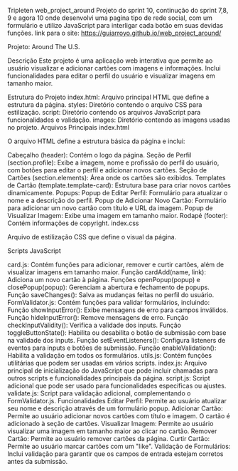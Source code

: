 Tripleten web_project_around
Projeto do sprint 10, continução do sprint 7,8, 9 e agora 10 onde desenvolvi uma pagina tipo de rede social, com um formulário e utilizo JavaScript para interligar cada botão em suas devidas funções.
link para o site: https://guiarroyo.github.io/web_project_around/

Projeto: Around The U.S.

Descrição
Este projeto é uma aplicação web interativa que permite ao usuário visualizar e adicionar cartões com imagens e informações. Inclui funcionalidades para editar o perfil do usuário e visualizar imagens em tamanho maior.

Estrutura do Projeto
index.html: Arquivo principal HTML que define a estrutura da página.
styles: Diretório contendo o arquivo CSS para estilização.
script: Diretório contendo os arquivos JavaScript para funcionalidades e validação.
images: Diretório contendo as imagens usadas no projeto.
Arquivos Principais
index.html

O arquivo HTML define a estrutura básica da página e inclui:

Cabeçalho (header): Contém o logo da página.
Seção de Perfil (section.profile): Exibe a imagem, nome e profissão do perfil do usuário, com botões para editar o perfil e adicionar novos cartões.
Seção de Cartões (section.elements): Área onde os cartões são exibidos.
Templates de Cartão (template.template-card): Estrutura base para criar novos cartões dinamicamente.
Popups:
Popup de Editar Perfil: Formulário para atualizar o nome e a descrição do perfil.
Popup de Adicionar Novo Cartão: Formulário para adicionar um novo cartão com título e URL da imagem.
Popup de Visualizar Imagem: Exibe uma imagem em tamanho maior.
Rodapé (footer): Contém informações de copyright.
index.css

Arquivo de estilização CSS que define o visual da página.

Scripts JavaScript

card.js: Contém funções para adicionar, remover e curtir cartões, além de visualizar imagens em tamanho maior.
Função cardAdd(name, link): Adiciona um novo cartão à página.
Funções openPopup(popup) e closePopup(popup): Gerenciam a abertura e fechamento de popups.
Função saveChanges(): Salva as mudanças feitas no perfil do usuário.
FormValidator.js: Contém funções para validar formulários, incluindo:
Função showInputError(): Exibe mensagens de erro para campos inválidos.
Função hideInputError(): Remove mensagens de erro.
Função checkInputValidity(): Verifica a validade dos inputs.
Função toggleButtonState(): Habilita ou desabilita o botão de submissão com base na validade dos inputs.
Função setEventListeners(): Configura listeners de eventos para inputs e botões de submissão.
Função enableValidation(): Habilita a validação em todos os formulários.
utils.js: Contém funções utilitárias que podem ser usadas em vários scripts.
index.js: Arquivo principal de inicialização do JavaScript que pode incluir chamadas para outros scripts e funcionalidades principais da página.
script.js: Script adicional que pode ser usado para funcionalidades específicas ou ajustes.
validate.js: Script para validação adicional, complementando o FormValidator.js.
Funcionalidades
Editar Perfil: Permite ao usuário atualizar seu nome e descrição através de um formulário popup.
Adicionar Cartão: Permite ao usuário adicionar novos cartões com título e imagem. O cartão é adicionado à seção de cartões.
Visualizar Imagem: Permite ao usuário visualizar uma imagem em tamanho maior ao clicar no cartão.
Remover Cartão: Permite ao usuário remover cartões da página.
Curtir Cartão: Permite ao usuário marcar cartões com um "like".
Validação de Formulários: Inclui validação para garantir que os campos de entrada estejam corretos antes da submissão.
